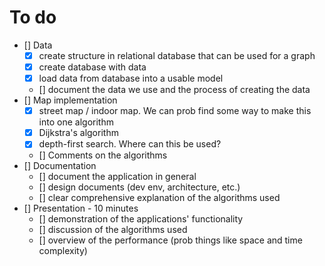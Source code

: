 # To do

- [] Data
  - [x] create structure in relational database that can be used for a graph
  - [x] create database with data
  - [x] load data from database into a usable model
  - [] document the data we use and the process of creating the data
- [] Map implementation
  - [x] street map / indoor map. We can prob find some way to make this into one algorithm
  - [x] Dijkstra's algorithm
  - [x] depth-first search. Where can this be used?
  - [] Comments on the algorithms
- [] Documentation
  - [] document the application in general
  - [] design documents (dev env, architecture, etc.)
  - [] clear comprehensive explanation of the algorithms used
- [] Presentation - 10 minutes
  - [] demonstration of the applications' functionality
  - [] discussion of the algorithms used
  - [] overview of the performance (prob things like space and time complexity)
